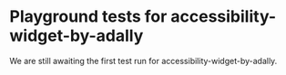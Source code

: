 # Playground tests for accessibility-widget-by-adally
We are still awaiting the first test run for accessibility-widget-by-adally.
